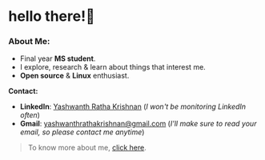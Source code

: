 # hello there!👀

### About Me:

- Final year **MS student**.
- I explore, research & learn about things that interest me.
- **Open source** & **Linux** enthusiast.

**Contact:**
- **LinkedIn**: [Yashwanth Ratha Krishnan](https://www.linkedin.com/in/yashwanth-ratha-krishnan/) (_I won't be monitoring LinkedIn often_)
- **Gmail**: yashwanthrathakrishnan@gmail.com (_I'll make sure to read your email, so please contact me anytime_)

> To know more about me, [click here](https://this-is-yaash.github.io/).
